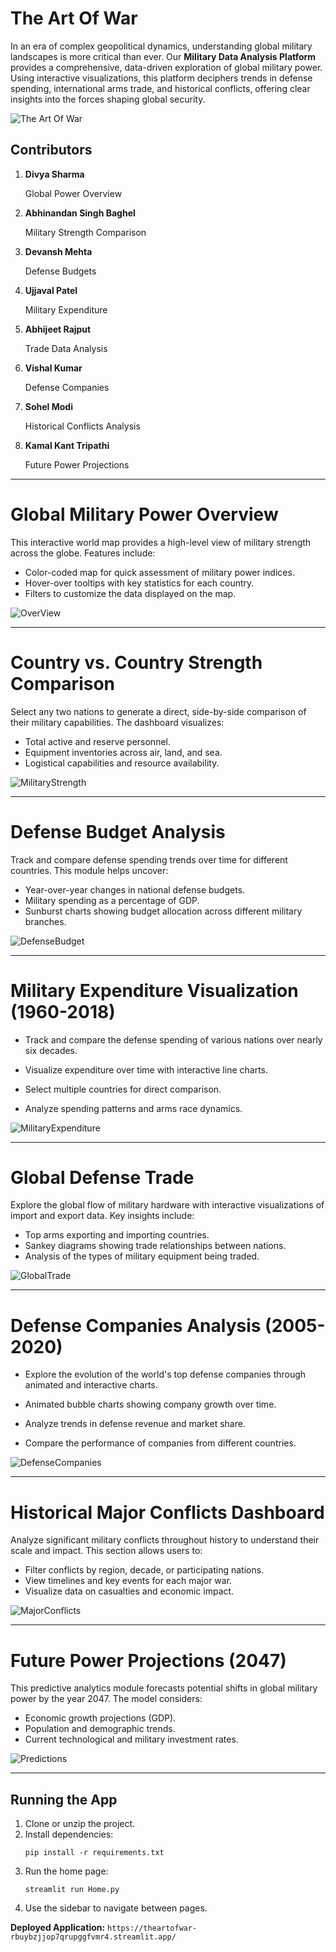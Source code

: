 # The Art Of War 

In an era of complex geopolitical dynamics, understanding global military landscapes is more critical than ever. Our **Military Data Analysis Platform** provides a comprehensive, data-driven exploration of global military power. Using interactive visualizations, this platform deciphers trends in defense spending, international arms trade, and historical conflicts, offering clear insights into the forces shaping global security.


![The Art Of War](assets/HomePage.png)


## Contributors


1.  **Divya Sharma** 
         
      Global Power Overview 
2.  **Abhinandan Singh Baghel**
      
      Military Strength Comparison
3.  **Devansh Mehta**

      Defense Budgets 
4.  **Ujjaval Patel**

      Military Expenditure
5.  **Abhijeet Rajput**

      Trade Data Analysis
6. **Vishal Kumar**

      Defense Companies
7. **Sohel Modi**

      Historical Conflicts Analysis
8. **Kamal Kant Tripathi**

      Future Power Projections


-----

# Global Military Power Overview

This interactive world map provides a high-level view of military strength across the globe. Features include:

  - Color-coded map for quick assessment of military power indices.
  - Hover-over tooltips with key statistics for each country.
  - Filters to customize the data displayed on the map.


![OverView](assets/OverView.png)


-----

# Country vs. Country Strength Comparison

Select any two nations to generate a direct, side-by-side comparison of their military capabilities. The dashboard visualizes:

  - Total active and reserve personnel.
  - Equipment inventories across air, land, and sea.
  - Logistical capabilities and resource availability.

![MilitaryStrength](assets/Military_Strength.png)


-----


# Defense Budget  Analysis

Track and compare defense spending trends over time for different countries. This module helps uncover:

  - Year-over-year changes in national defense budgets.
  - Military spending as a percentage of GDP.
  - Sunburst charts showing budget allocation across different military branches.

![DefenseBudget](assets/Defense_Budget.png)

-----

# Military Expenditure Visualization (1960-2018)

- Track and compare the defense spending of various nations over nearly six decades.

- Visualize expenditure over time with interactive line charts.

- Select multiple countries for direct comparison.

- Analyze spending patterns and arms race dynamics.

![MilitaryExpenditure](assets/Military_Expenditure.png)

----

# Global Defense Trade

Explore the global flow of military hardware with interactive visualizations of import and export data. Key insights include:

  - Top arms exporting and importing countries.
  - Sankey diagrams showing trade relationships between nations.
  - Analysis of the types of military equipment being traded.

![GlobalTrade](assets/Trade_Data.png)

-----


# Defense Companies Analysis (2005-2020)

- Explore the evolution of the world's top defense companies through animated and interactive charts.

- Animated bubble charts showing company growth over time.

- Analyze trends in defense revenue and market share.

- Compare the performance of companies from different countries.

![DefenseCompanies](assets/Defense_Companies.png)

------

# Historical Major Conflicts Dashboard

Analyze significant military conflicts throughout history to understand their scale and impact. This section allows users to:

  - Filter conflicts by region, decade, or participating nations.
  - View timelines and key events for each major war.
  - Visualize data on casualties and economic impact.

![MajorConflicts](assets/Military_Conflicts.png)

-----


# Future Power Projections (2047)

This predictive analytics module forecasts potential shifts in global military power by the year 2047. The model considers:

  - Economic growth projections (GDP).
  - Population and demographic trends.
  - Current technological and military investment rates.

![Predictions](assets/Predictions.png)

-----

## Running the App
1. Clone or unzip the project.
2. Install dependencies:
   ```
   pip install -r requirements.txt
   ```
3. Run the home page:
   ```
   streamlit run Home.py
   ```
4. Use the sidebar to navigate between pages.


**Deployed Application:**
`https://theartofwar-rbuybzjjop7qrupggfvmr4.streamlit.app/`






